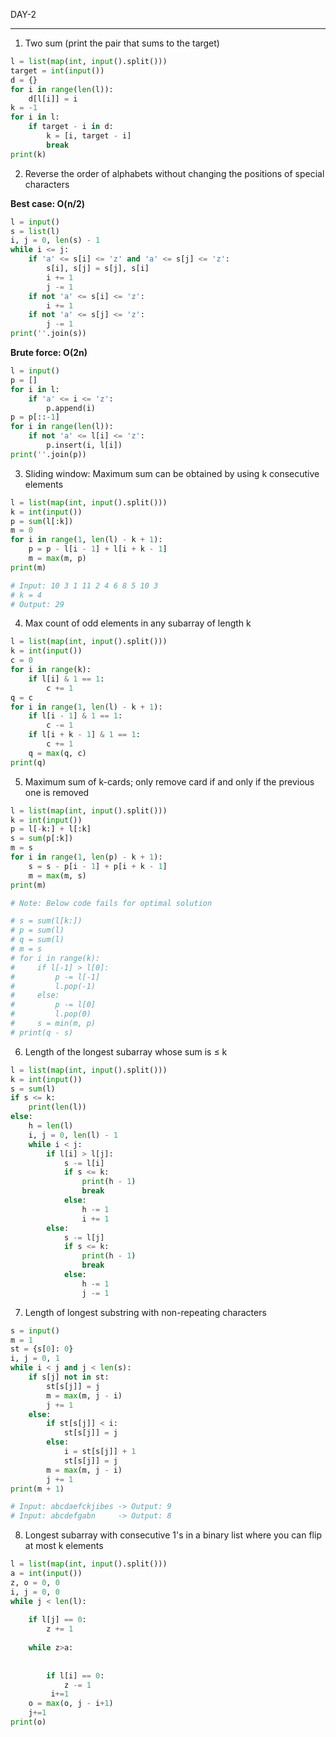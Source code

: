 DAY-2  
___________________________________________________________________

1) Two sum (print the pair that sums to the target)

```python
l = list(map(int, input().split()))
target = int(input())
d = {}
for i in range(len(l)):
    d[l[i]] = i
k = -1
for i in l:
    if target - i in d:
        k = [i, target - i]
        break
print(k)
```

2) Reverse the order of alphabets without changing the positions of special characters

**Best case: O(n/2)**

```python
l = input()
s = list(l)
i, j = 0, len(s) - 1
while i <= j:
    if 'a' <= s[i] <= 'z' and 'a' <= s[j] <= 'z':
        s[i], s[j] = s[j], s[i]
        i += 1
        j -= 1
    if not 'a' <= s[i] <= 'z':
        i += 1
    if not 'a' <= s[j] <= 'z':
        j -= 1
print(''.join(s))
```

**Brute force: O(2n)**

```python
l = input()
p = []
for i in l:
    if 'a' <= i <= 'z':
        p.append(i)
p = p[::-1]
for i in range(len(l)):
    if not 'a' <= l[i] <= 'z':
        p.insert(i, l[i])
print(''.join(p))
```

3) Sliding window: Maximum sum can be obtained by using k consecutive elements

```python
l = list(map(int, input().split()))
k = int(input())
p = sum(l[:k])
m = 0
for i in range(1, len(l) - k + 1):
    p = p - l[i - 1] + l[i + k - 1]
    m = max(m, p)
print(m)

# Input: 10 3 1 11 2 4 6 8 5 10 3
# k = 4
# Output: 29
```

4) Max count of odd elements in any subarray of length k

```python
l = list(map(int, input().split()))
k = int(input())
c = 0
for i in range(k):
    if l[i] & 1 == 1:
        c += 1
q = c
for i in range(1, len(l) - k + 1):
    if l[i - 1] & 1 == 1:
        c -= 1
    if l[i + k - 1] & 1 == 1:
        c += 1
    q = max(q, c)
print(q)
```

5) Maximum sum of k-cards; only remove card if and only if the previous one is removed

```python
l = list(map(int, input().split()))
k = int(input())
p = l[-k:] + l[:k]
s = sum(p[:k])
m = s
for i in range(1, len(p) - k + 1):
    s = s - p[i - 1] + p[i + k - 1]
    m = max(m, s)
print(m)

# Note: Below code fails for optimal solution

# s = sum(l[k:])
# p = sum(l)
# q = sum(l)
# m = s
# for i in range(k):
#     if l[-1] > l[0]:
#         p -= l[-1]
#         l.pop(-1)
#     else:
#         p -= l[0]
#         l.pop(0)
#     s = min(m, p)
# print(q - s)
```

6) Length of the longest subarray whose sum is ≤ k

```python
l = list(map(int, input().split()))
k = int(input())
s = sum(l)
if s <= k:
    print(len(l))
else:
    h = len(l)
    i, j = 0, len(l) - 1
    while i < j:
        if l[i] > l[j]:
            s -= l[i]
            if s <= k:
                print(h - 1)
                break
            else:
                h -= 1
                i += 1
        else:
            s -= l[j]
            if s <= k:
                print(h - 1)
                break
            else:
                h -= 1
                j -= 1
```

7) Length of longest substring with non-repeating characters

```python
s = input()
m = 1
st = {s[0]: 0}
i, j = 0, 1
while i < j and j < len(s):
    if s[j] not in st:
        st[s[j]] = j
        m = max(m, j - i)
        j += 1
    else:
        if st[s[j]] < i:
            st[s[j]] = j
        else:
            i = st[s[j]] + 1
            st[s[j]] = j
        m = max(m, j - i)
        j += 1
print(m + 1)

# Input: abcdaefckjibes -> Output: 9
# Input: abcdefgabn     -> Output: 8
```

8) Longest subarray with consecutive 1's in a binary list where you can flip at most k elements

```python
l = list(map(int, input().split()))
a = int(input())
z, o = 0, 0
i, j = 0, 0
while j < len(l):
    
    if l[j] == 0:
        z += 1
       
    while z>a:
        
   
        if l[i] == 0:
            z -= 1
         i+=1
    o = max(o, j - i+1)
    j+=1
print(o)
```
